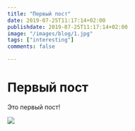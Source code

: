 ```yaml
---
title: "Первый пост"
date: 2019-07-25T11:17:14+02:00
publishdate: 2019-07-25T11:17:14+02:00
image: "/images/blog/1.jpg"
tags: ["interesting"]
comments: false

---
```

# Первый пост
Это первый пост!

<img src="https://pp.userapi.com/c855324/v855324718/95c0a/dQU4_8YuROw.jpg">
